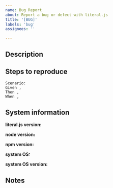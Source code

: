 ```yaml
---
name: Bug Report
about: Report a bug or defect with literal.js
title: '[BUG]'
labels: 'bug'
assignees: ''

---
```


## Description
<!--
  Please provide a brief description of what you're proposing
-->


## Steps to reproduce
<!--
   Please provide as detailed of steps to reproduce as possible,
   to help the maintainers quickly understand what is happening
   
   E.g:
   
   Scenario: I am using literal.js in the browser
   Given I import literal.js in the browser
   When I use the `html` import,
   I want the return value to contain the output DOM tree,
      and the return value to contain the generated template
   In order to be able to inject the template directly into the DOM,
        and to be able to re-use the template later. 
-->

```gherkin
Scenario:
Given ,
Then ,
When ,
```

## System information
<!-- 
  Please provide the following information.
  
  NOTE: your bug will not be reviewed until this information is provided.
-->

<!-- get this by running literal.js --version -->
**literal.js version:** 
<!-- get this by running node --version -->
**node version:** 
<!-- get this by running npm --version -->
**npm version:**
<!-- MacOS, Windows, Linux (Ubuntu, Fedora, etc) -->
**system OS:**
<!-- Get this from your system info -->
**system OS version:**

## Notes
<!-- 
  Provide any other details you would like to provide 
-->
